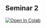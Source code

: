 ## Seminar 2

<a target="_blank" href="https://colab.research.google.com/drive/1u82hEF9DG2EF_IdVVnn0lRRaABOIvFSV">
  <img src="https://colab.research.google.com/assets/colab-badge.svg" alt="Open In Colab"/>
</a>
